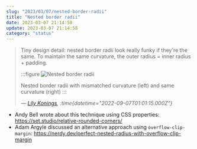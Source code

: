 ```yaml
---
slug: "2023/03/07/nested-border-radii"
title: "Nested border radii"
date: 2023-03-07 21:14:58
update: 2023-03-07 21:14:58
category: "status"
---
```


> Tiny design detail: nested border radii look really funky if they're the same. To maintain the same curvature, the outer radius = inner radius + padding.
>
> :::figure
> ![Nested border radii](/images/post/2023/2023-03-07-21-14-58-nested-border-radii-01.png)
>
> Nested border radii with mismatched curvature (left) and same curvature (right)
> :::
>
> <cite>&mdash; [Lily Konings](https://twitter.com/lilykonings/status/1567317037126680576), :time{datetime="2022-09-07T01:01:15.000Z"}</cite>

- Andy Bell wrote about this technique using CSS properties: https://set.studio/relative-rounded-corners/
- Adam Argyle discussed an alternative approach using `overflow-clip-margin`: https://nerdy.dev/perfect-nested-radius-with-overflow-clip-margin
